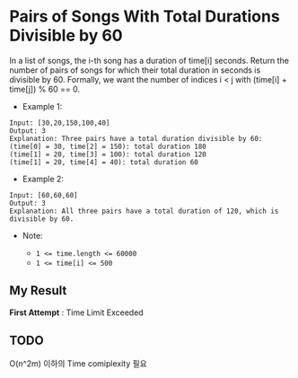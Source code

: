 # Pairs of Songs With Total Durations Divisible by 60

In a list of songs, the i-th song has a duration of time[i] seconds. 
Return the number of pairs of songs for which their total duration in seconds is divisible by 60.  Formally, we want the number of indices i < j with (time[i] + time[j]) % 60 == 0.

 
- Example 1:

```
Input: [30,20,150,100,40]
Output: 3
Explanation: Three pairs have a total duration divisible by 60:
(time[0] = 30, time[2] = 150): total duration 180
(time[1] = 20, time[3] = 100): total duration 120
(time[1] = 20, time[4] = 40): total duration 60
```

- Example 2:

```
Input: [60,60,60]
Output: 3
Explanation: All three pairs have a total duration of 120, which is divisible by 60.
``` 

- Note:

  - `1 <= time.length <= 60000`
  - `1 <= time[i] <= 500`
  

## My Result

**First Attempt** : Time Limit Exceeded

## TODO

O(n^2m) 이하의 Time comiplexity 필요 
